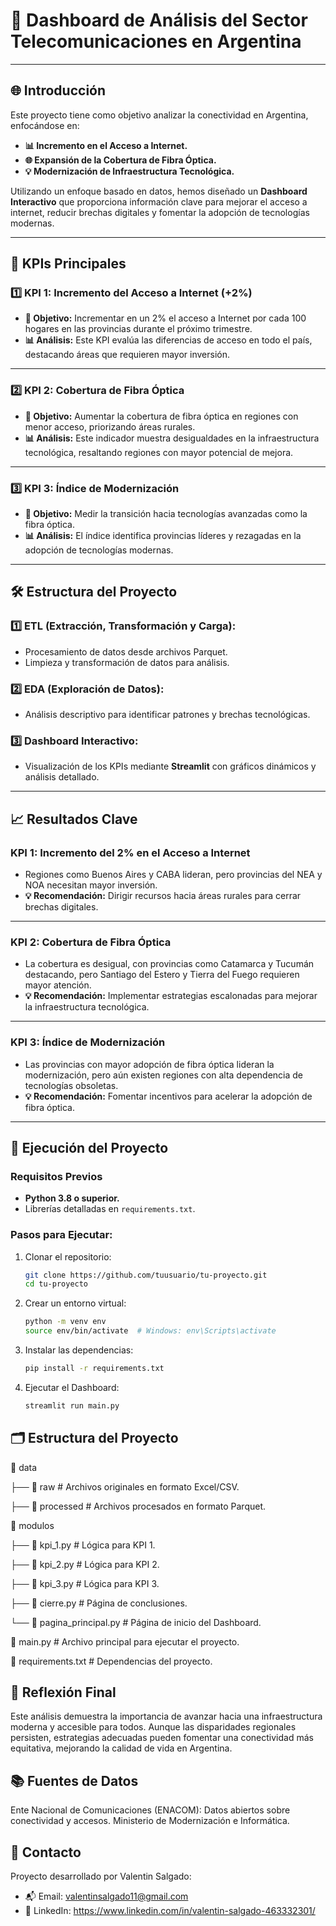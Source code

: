 # 📡 **Dashboard de Análisis del Sector Telecomunicaciones en Argentina**

---

## 🌐 **Introducción**

Este proyecto tiene como objetivo analizar la conectividad en Argentina, enfocándose en:
- **📊 Incremento en el Acceso a Internet.**
- **🌐 Expansión de la Cobertura de Fibra Óptica.**
- **💡 Modernización de Infraestructura Tecnológica.**

Utilizando un enfoque basado en datos, hemos diseñado un **Dashboard Interactivo** que proporciona información clave para mejorar el acceso a internet, reducir brechas digitales y fomentar la adopción de tecnologías modernas.

---

## 🎯 **KPIs Principales**

### 1️⃣ **KPI 1: Incremento del Acceso a Internet (+2%)**
- **📌 Objetivo:** Incrementar en un 2% el acceso a Internet por cada 100 hogares en las provincias durante el próximo trimestre.
- **📊 Análisis:** Este KPI evalúa las diferencias de acceso en todo el país, destacando áreas que requieren mayor inversión.

---

### 2️⃣ **KPI 2: Cobertura de Fibra Óptica**
- **📌 Objetivo:** Aumentar la cobertura de fibra óptica en regiones con menor acceso, priorizando áreas rurales.
- **📊 Análisis:** Este indicador muestra desigualdades en la infraestructura tecnológica, resaltando regiones con mayor potencial de mejora.

---

### 3️⃣ **KPI 3: Índice de Modernización**
- **📌 Objetivo:** Medir la transición hacia tecnologías avanzadas como la fibra óptica.
- **📊 Análisis:** El índice identifica provincias líderes y rezagadas en la adopción de tecnologías modernas.

---

## 🛠️ **Estructura del Proyecto**

### 1️⃣ **ETL (Extracción, Transformación y Carga):**
   - Procesamiento de datos desde archivos Parquet.
   - Limpieza y transformación de datos para análisis.

### 2️⃣ **EDA (Exploración de Datos):**
   - Análisis descriptivo para identificar patrones y brechas tecnológicas.

### 3️⃣ **Dashboard Interactivo:**
   - Visualización de los KPIs mediante **Streamlit** con gráficos dinámicos y análisis detallado.

---

## 📈 **Resultados Clave**

### **KPI 1: Incremento del 2% en el Acceso a Internet**
- Regiones como Buenos Aires y CABA lideran, pero provincias del NEA y NOA necesitan mayor inversión.
- **💡 Recomendación:** Dirigir recursos hacia áreas rurales para cerrar brechas digitales.

---

### **KPI 2: Cobertura de Fibra Óptica**
- La cobertura es desigual, con provincias como Catamarca y Tucumán destacando, pero Santiago del Estero y Tierra del Fuego requieren mayor atención.
- **💡 Recomendación:** Implementar estrategias escalonadas para mejorar la infraestructura tecnológica.

---

### **KPI 3: Índice de Modernización**
- Las provincias con mayor adopción de fibra óptica lideran la modernización, pero aún existen regiones con alta dependencia de tecnologías obsoletas.
- **💡 Recomendación:** Fomentar incentivos para acelerar la adopción de fibra óptica.

---

## 🚀 **Ejecución del Proyecto**

### **Requisitos Previos**
- **Python 3.8 o superior.**
- Librerías detalladas en `requirements.txt`.

### **Pasos para Ejecutar:**
1. Clonar el repositorio:
   ```bash
   git clone https://github.com/tuusuario/tu-proyecto.git
   cd tu-proyecto
2. Crear un entorno virtual: 
   ```bash  
   python -m venv env
   source env/bin/activate  # Windows: env\Scripts\activate
3. Instalar las dependencias:
   ```bash
   pip install -r requirements.txt
4. Ejecutar el Dashboard:
    ```bash
   streamlit run main.py


## **🗂️ Estructura del Proyecto**

📁 data

├── 📂 raw                 # Archivos originales en formato Excel/CSV.

├── 📂 processed           # Archivos procesados en formato Parquet.

📁 modulos

├── 📄 kpi_1.py            # Lógica para KPI 1.

├── 📄 kpi_2.py            # Lógica para KPI 2.

├── 📄 kpi_3.py            # Lógica para KPI 3.

├── 📄 cierre.py           # Página de conclusiones.

└── 📄 pagina_principal.py # Página de inicio del Dashboard.

📄 main.py                  # Archivo principal para ejecutar el proyecto.

📄 requirements.txt         # Dependencias del proyecto.

## **📝 Reflexión Final**
Este análisis demuestra la importancia de avanzar hacia una infraestructura moderna y accesible para todos. Aunque las disparidades regionales persisten, estrategias adecuadas pueden fomentar una conectividad más equitativa, mejorando la calidad de vida en Argentina.

## **📚 Fuentes de Datos**
Ente Nacional de Comunicaciones (ENACOM): Datos abiertos sobre conectividad y accesos.
Ministerio de Modernización e Informática.

## **📧 Contacto**
Proyecto desarrollado por Valentin Salgado:

- 📬 Email: valentinsalgado11@gmail.com
- 💼 LinkedIn: https://www.linkedin.com/in/valentin-salgado-463332301/
